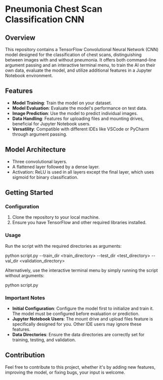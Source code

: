 

# Pneumonia Chest Scan Classification CNN

## Overview
This repository contains a TensorFlow Convolutional Neural Network (CNN) model designed for the classification of chest scans, distinguishing between images with and without pneumonia. It offers both command-line argument passing and an interactive terminal menu, to train the AI on their own data, evaluate the model, and utilize additional features in a Jupyter Notebook environment.

## Features
- **Model Training**: Train the model on your dataset.
- **Model Evaluation**: Evaluate the model's performance on test data.
- **Image Prediction**: Use the model to predict individual images.
- **Data Handling**: Features for uploading files and mounting drives, beneficial for Jupyter Notebook users.
- **Versatility**: Compatible with different IDEs like VSCode or PyCharm through argument passing.

## Model Architecture
- Three convolutional layers.
- A flattened layer followed by a dense layer.
- Activation: ReLU is used in all layers except the final layer, which uses sigmoid for binary classification.

## Getting Started
### Configuration
1. Clone the repository to your local machine.
2. Ensure you have TensorFlow and other required libraries installed.

### Usage
Run the script with the required directories as arguments:

python script.py --train_dir <train_directory> --test_dir <test_directory> --val_dir <validation_directory>

Alternatively, use the interactive terminal menu by simply running the script without arguments:

python script.py

### Important Notes
- **Initial Configuration**: Configure the model first to initialize and train it. The model must be configured before evaluation or prediction.
- **Jupyter Notebook Users**: The mount drive and upload files feature is specifically designed for you. Other IDE users may ignore these features.
- **Data Directories**: Ensure the data directories are correctly set for training, testing, and validation.

## Contribution
Feel free to contribute to this project, whether it's by adding new features, improving the model, or fixing bugs, your input is welcome. 

